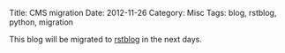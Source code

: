 Title: CMS migration
Date: 2012-11-26
Category: Misc
Tags: blog, rstblog, python, migration

This blog will be migrated to [rstblog](https://github.com/mitsuhiko/rstblog) in the next days.
